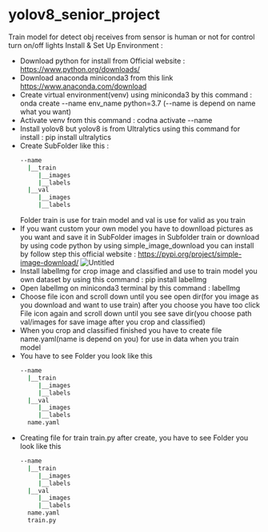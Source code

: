 # yolov8_senior_project
Train model for detect obj receives from sensor is human or not for control turn on/off lights
Install & Set Up Environment : 
  - Download python for install from Official website : https://www.python.org/downloads/ 
  - Download anaconda miniconda3 from this link https://www.anaconda.com/download
  - Create virtual environment(venv) using miniconda3 by this command : onda create --name env_name python=3.7 (--name is depend on name what you want)
  - Activate venv from this command : codna activate --name
  - Install yolov8 but yolov8 is from Ultralytics using this command for install : pip install ultralytics
  - Create SubFolder like this :
    ```bash
    --name
      |__train
         |__images
         |__labels
      |__val
         |__images
         |__labels
    ```
    Folder train is use for train model and val is use for valid as you train
  - If you want custom your own model you have to downlload pictures as you want and save it in SubFolder images in Subfolder train or download by using code python by using simple_image_download you can install by follow step this official website : https://pypi.org/project/simple-image-download/
  ![Untitled](https://github.com/supaphol170/yolov8_senior_project/assets/124768326/f03cdbf8-6ed1-4d0b-88bf-511c2bba4348)
  - Install labelImg for crop image and classified and use to train model you own dataset by using this command : pip install labelImg
  - Open labelImg on miniconda3 terminal by this command : labelImg
  - Choose file icon and scroll down until you see open dir(for you image as you download and want to use train) after you choose you have too click File icon again and scroll down until you see save dir(you choose path val/images for save image after you crop and classified)
  - When you crop and classified finished you have to create file name.yaml(name is depend on you) for use in data when you train model
  - You have to see Folder you look like this
    ```bash
    --name
      |__train
         |__images
         |__labels
      |__val
         |__images
         |__labels
      name.yaml
    ```
  - Creating file for train train.py after create, you have to see Folder you look like this
    ```bash
    --name
      |__train
         |__images
         |__labels
      |__val
         |__images
         |__labels
      name.yaml
      train.py
    ```
